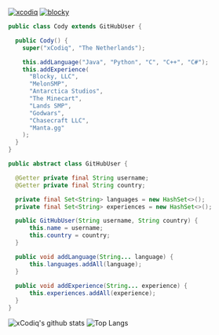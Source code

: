 <a href="https://twitter.com/xCodiq/" target="blank"><img src="https://img.shields.io/twitter/follow/xcodiq?logo=twitter&style=for-the-badge" alt="xcodiq" /></a> 
<a href="https://twitter.com/blockyllc/" target="blank"><img src="https://img.shields.io/twitter/follow/joingodwars?logo=twitter&style=for-the-badge" alt="blocky" /></a>

```java
public class Cody extends GitHubUser {

  public Cody() {
    super("xCodiq", "The Netherlands");

    this.addLanguage("Java", "Python", "C", "C++", "C#");
    this.addExperience(
      "Blocky, LLC", 
      "MelonSMP", 
      "Antarctica Studios", 
      "The Minecart", 
      "Lands SMP", 
      "Godwars", 
      "Chasecraft LLC",
      "Manta.gg"
    );
  }
}

public abstract class GitHubUser {

  @Getter private final String username;
  @Getter private final String country;

  private final Set<String> languages = new HashSet<>();
  private final Set<String> experiences = new HashSet<>();

  public GitHubUser(String username, String country) {
      this.name = username;
      this.country = country;
  }

  public void addLanguage(String... language) {
      this.languages.addAll(language);
  }
  
  public void addExperience(String... experience) {
      this.experiences.addAll(experience);
  }
}
```
![xCodiq's github stats](https://github-readme-stats.vercel.app/api?username=xCodiq&count_private=true&show_icons=true&theme=dark&hide_border=false) ![Top Langs](https://github-readme-stats.vercel.app/api/top-langs/?username=xCodiq&theme=dark&count_private=true)

